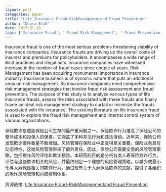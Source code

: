 ```yaml
---
layout: post
categories: paper
title: "Life Insurance Fraud–RiskManagementand Fraud Prevention"
author: "Dhara Shah"
date: 2017-01-18
tags: ['Insurance Fraud', ' Fraud Risk Management', ' Fraud Prevention Mechanism']
---
```


Insurance fraud is one of the most serious problems threatening viability of insurance companies. Insurance frauds are driving up the overall costs of insurers and premiums for policyholders. It encompasses a wide range of illicit practices and illegal acts. Insurance companies have witnessed increase in the number of fraud cases since couple of years. Risk Management has been acquiring monumental importance in insurance industry. Insurance business is of dynamic nature that puts an additional onus on risk management. So insurance companies need comprehensive risk management strategies that involve fraud risk assessment and fraud prevention. The purpose of this study is to analyze various types of life insurance frauds, assess the risks associated with these frauds and finally frame an ideal risk management strategy to curtail or minimize the frauds associated with life insurance. The existing literature on life insurance fraud is used to explore the fraud risk management and internal control system of various organizations.

保险欺诈是威胁保险公司生存的最严重问题之一。保险欺诈行为推高了保险公司的整体成本和投保人的保费。它涵盖了多种非法行为和违法活动。近年来，保险公司发现欺诈案件数量不断增加。风险管理在保险业中正变得至关重要。保险业务具有动态特性，这给风险管理带来了额外责任。因此，保险公司需要全面的风险管理策略，包括欺诈风险评估和欺诈预防。本研究的目的是分析各类人寿保险欺诈行为，评估与这些欺诈相关的风险，并最终制定一个理想的风险管理策略，以减少或最小化与人寿保险相关的欺诈行为。通过现有关于人寿保险欺诈的文献，探讨了各组织的欺诈风险管理和内部控制体系。

资源链接: [Life Insurance Fraud–RiskManagementand Fraud Prevention](https://papers.ssrn.com/sol3/papers.cfm?abstract_id=2900674)
